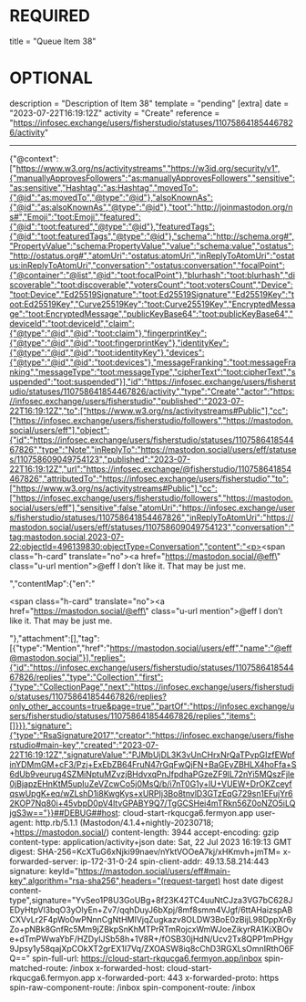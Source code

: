 
# REQUIRED
title = "Queue Item 38"
# OPTIONAL
description = "Description of Item 38"
template = "pending"
[extra]
date = "2023-07-22T16:19:12Z"
activity = "Create"
reference = "https://infosec.exchange/users/fisherstudio/statuses/110758641854467826/activity"

---
{"@context":["https://www.w3.org/ns/activitystreams","https://w3id.org/security/v1",{"manuallyApprovesFollowers":"as:manuallyApprovesFollowers","sensitive":"as:sensitive","Hashtag":"as:Hashtag","movedTo":{"@id":"as:movedTo","@type":"@id"},"alsoKnownAs":{"@id":"as:alsoKnownAs","@type":"@id"},"toot":"http://joinmastodon.org/ns#","Emoji":"toot:Emoji","featured":{"@id":"toot:featured","@type":"@id"},"featuredTags":{"@id":"toot:featuredTags","@type":"@id"},"schema":"http://schema.org#","PropertyValue":"schema:PropertyValue","value":"schema:value","ostatus":"http://ostatus.org#","atomUri":"ostatus:atomUri","inReplyToAtomUri":"ostatus:inReplyToAtomUri","conversation":"ostatus:conversation","focalPoint":{"@container":"@list","@id":"toot:focalPoint"},"blurhash":"toot:blurhash","discoverable":"toot:discoverable","votersCount":"toot:votersCount","Device":"toot:Device","Ed25519Signature":"toot:Ed25519Signature","Ed25519Key":"toot:Ed25519Key","Curve25519Key":"toot:Curve25519Key","EncryptedMessage":"toot:EncryptedMessage","publicKeyBase64":"toot:publicKeyBase64","deviceId":"toot:deviceId","claim":{"@type":"@id","@id":"toot:claim"},"fingerprintKey":{"@type":"@id","@id":"toot:fingerprintKey"},"identityKey":{"@type":"@id","@id":"toot:identityKey"},"devices":{"@type":"@id","@id":"toot:devices"},"messageFranking":"toot:messageFranking","messageType":"toot:messageType","cipherText":"toot:cipherText","suspended":"toot:suspended"}],"id":"https://infosec.exchange/users/fisherstudio/statuses/110758641854467826/activity","type":"Create","actor":"https://infosec.exchange/users/fisherstudio","published":"2023-07-22T16:19:12Z","to":["https://www.w3.org/ns/activitystreams#Public"],"cc":["https://infosec.exchange/users/fisherstudio/followers","https://mastodon.social/users/eff"],"object":{"id":"https://infosec.exchange/users/fisherstudio/statuses/110758641854467826","type":"Note","inReplyTo":"https://mastodon.social/users/eff/statuses/110758609049754123","published":"2023-07-22T16:19:12Z","url":"https://infosec.exchange/@fisherstudio/110758641854467826","attributedTo":"https://infosec.exchange/users/fisherstudio","to":["https://www.w3.org/ns/activitystreams#Public"],"cc":["https://infosec.exchange/users/fisherstudio/followers","https://mastodon.social/users/eff"],"sensitive":false,"atomUri":"https://infosec.exchange/users/fisherstudio/statuses/110758641854467826","inReplyToAtomUri":"https://mastodon.social/users/eff/statuses/110758609049754123","conversation":"tag:mastodon.social,2023-07-22:objectId=496139830:objectType=Conversation","content":"<p><span class=\"h-card\" translate=\"no\"><a href=\"https://mastodon.social/@eff\" class=\"u-url mention\">@<span>eff</span></a></span> I don’t like it. That may be just me.</p>","contentMap":{"en":"<p><span class=\"h-card\" translate=\"no\"><a href=\"https://mastodon.social/@eff\" class=\"u-url mention\">@<span>eff</span></a></span> I don’t like it. That may be just me.</p>"},"attachment":[],"tag":[{"type":"Mention","href":"https://mastodon.social/users/eff","name":"@eff@mastodon.social"}],"replies":{"id":"https://infosec.exchange/users/fisherstudio/statuses/110758641854467826/replies","type":"Collection","first":{"type":"CollectionPage","next":"https://infosec.exchange/users/fisherstudio/statuses/110758641854467826/replies?only_other_accounts=true&page=true","partOf":"https://infosec.exchange/users/fisherstudio/statuses/110758641854467826/replies","items":[]}}},"signature":{"type":"RsaSignature2017","creator":"https://infosec.exchange/users/fisherstudio#main-key","created":"2023-07-22T16:19:12Z","signatureValue":"PJMbUjDL3K3vUnCHrxNrQaTPvpGIzfEWpfinYDMmGM+cF3/Pzj+ExEbZB64FruN47rGqFwQjFN+BaGEyZBHLX4hoFfa+S6dUb9veurug4SZMiNptuMZvzjBHdvxqPnJfpdhaPGzeZF9lL72nYi5MQszFjle0jBjapzEHnKtM5upIuZeVZcwCo5j0MsQ/b/i7nT0G1y+lU+VUEW+DrOKZceyfqswUpgK+eq/wZLshD1i8KwgKys+xURPIj3Bo8tnvlD3GTzEqG729sn1EFujYr62KOP7Nq80i+45vbpD0pV4ltvGPABY9Q7/TgGCSHei4mTRkn56Z0oNZO5iLQjgS3w=="}}##DEBUG##host: cloud-start-rkqucga6.fermyon.app
user-agent: http.rb/5.1.1 (Mastodon/4.1.4+nightly-20230718; +https://mastodon.social/)
content-length: 3944
accept-encoding: gzip
content-type: application/activity+json
date: Sat, 22 Jul 2023 16:19:13 GMT
digest: SHA-256=KcXTuG6xNjki99naev/nYktVOOeA7kj/xHKmvh+jmTM=
x-forwarded-server: ip-172-31-0-24
spin-client-addr: 49.13.58.214:443
signature: keyId="https://mastodon.social/users/eff#main-key",algorithm="rsa-sha256",headers="(request-target) host date digest content-type",signature="YvSeo1P8U3GoUBg+8f23K42TC4uuNtCJza3VG7bC628JEDyHtpVl3bqO3yOlyEn+Zv7/qqhDuyJ6bXpj/8mf8smm4VJgf/6ttAHaizspABCXVvLr2F4pWo0wPNnnCgNtHMIVjqZugkazv8OLDW3BoE0zBijL98DppXr6yZo+pNBk8GnfRc5Mm9jZBkpSnKhMTPrRTmRojcxWmWJoeZikyrRA1KiXBOve+dTmPWwaYbF/HZDyIJSb58h+1V8R+/fOSB30jHdN/Ucv2Tx8QPP1mPHgy9Jpsy1y58qajXpCOkXT2grEX1I7Vq/ZXOASW8iq8cChD3RGXLsOmnIRthO6FQ=="
spin-full-url: https://cloud-start-rkqucga6.fermyon.app/inbox
spin-matched-route: /inbox
x-forwarded-host: cloud-start-rkqucga6.fermyon.app
x-forwarded-port: 443
x-forwarded-proto: https
spin-raw-component-route: /inbox
spin-component-route: /inbox

